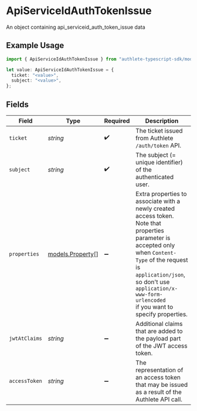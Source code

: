 # ApiServiceIdAuthTokenIssue

An object containing api_serviceid_auth_token_issue data

## Example Usage

```typescript
import { ApiServiceIdAuthTokenIssue } from "authlete-typescript-sdk/models";

let value: ApiServiceIdAuthTokenIssue = {
  ticket: "<value>",
  subject: "<value>",
};
```

## Fields

| Field                                                                                                                                                                                                                                                           | Type                                                                                                                                                                                                                                                            | Required                                                                                                                                                                                                                                                        | Description                                                                                                                                                                                                                                                     |
| --------------------------------------------------------------------------------------------------------------------------------------------------------------------------------------------------------------------------------------------------------------- | --------------------------------------------------------------------------------------------------------------------------------------------------------------------------------------------------------------------------------------------------------------- | --------------------------------------------------------------------------------------------------------------------------------------------------------------------------------------------------------------------------------------------------------------- | --------------------------------------------------------------------------------------------------------------------------------------------------------------------------------------------------------------------------------------------------------------- |
| `ticket`                                                                                                                                                                                                                                                        | *string*                                                                                                                                                                                                                                                        | :heavy_check_mark:                                                                                                                                                                                                                                              | The ticket issued from Authlete `/auth/token` API.<br/>                                                                                                                                                                                                         |
| `subject`                                                                                                                                                                                                                                                       | *string*                                                                                                                                                                                                                                                        | :heavy_check_mark:                                                                                                                                                                                                                                              | The subject (= unique identifier) of the authenticated user.<br/>                                                                                                                                                                                               |
| `properties`                                                                                                                                                                                                                                                    | [models.Property](../models/property.md)[]                                                                                                                                                                                                                      | :heavy_minus_sign:                                                                                                                                                                                                                                              | Extra properties to associate with a newly created access token. Note that properties parameter is accepted only<br/>when `Content-Type` of the request is `application/json`, so don't use `application/x-www-form-urlencoded`<br/>if you want to specify properties.<br/> |
| `jwtAtClaims`                                                                                                                                                                                                                                                   | *string*                                                                                                                                                                                                                                                        | :heavy_minus_sign:                                                                                                                                                                                                                                              | Additional claims that are added to the payload part of the JWT access token.<br/>                                                                                                                                                                              |
| `accessToken`                                                                                                                                                                                                                                                   | *string*                                                                                                                                                                                                                                                        | :heavy_minus_sign:                                                                                                                                                                                                                                              | The representation of an access token that may be issued as a result of the Authlete API call.<br/>                                                                                                                                                             |